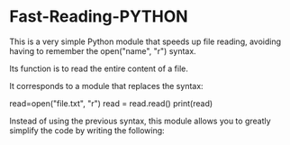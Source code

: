 # Fast-Reading-PYTHON
This is a very simple Python module that speeds up file reading, avoiding having to remember the open("name", "r") syntax.

Its function is to read the entire content of a file.

It corresponds to a module that replaces the syntax:

read=open("file.txt", "r")
read = read.read()
print(read)

Instead of using the previous syntax, this module allows you to greatly simplify the code by writing the following:
